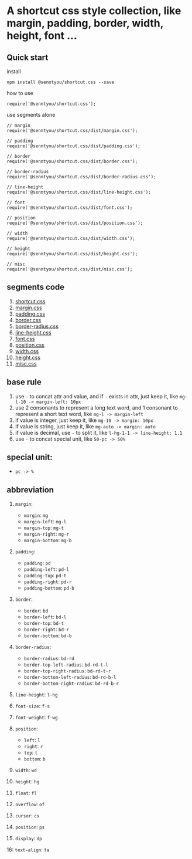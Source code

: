 # A shortcut css style collection, like margin, padding, border, width, height, font ...

## Quick start

install

```
npm install @senntyou/shortcut.css --save
```

how to use

```
require('@senntyou/shortcut.css');
```

use segments alone

```
// margin
require('@senntyou/shortcut.css/dist/margin.css');

// padding
require('@senntyou/shortcut.css/dist/padding.css');

// border
require('@senntyou/shortcut.css/dist/border.css');

// border-radius
require('@senntyou/shortcut.css/dist/border-radius.css');

// line-height
require('@senntyou/shortcut.css/dist/line-height.css');

// font
require('@senntyou/shortcut.css/dist/font.css');

// position
require('@senntyou/shortcut.css/dist/position.css');

// width
require('@senntyou/shortcut.css/dist/width.css');

// height
require('@senntyou/shortcut.css/dist/height.css');

// misc
require('@senntyou/shortcut.css/dist/misc.css');
```

## segments code

1. [shortcut.css](./dist/shortcut.css)
2. [margin.css](./dist/margin.css)
3. [padding.css](./dist/padding.css)
4. [border.css](./dist/border.css)
5. [border-radius.css](./dist/border-radius.css)
6. [line-height.css](./dist/line-height.css)
7. [font.css](./dist/font.css)
8. [position.css](./dist/position.css)
9. [width.css](./dist/width.css)
10. [height.css](./dist/height.css)
11. [misc.css](./dist/misc.css)

## base rule

1. use `-` to concat attr and value, and if `-` exists in attr, just keep it, like `mg-l-10 -> margin-left: 10px`
2. use 2 consonants to represent a long text word, and 1 consonant to represent a short text word, like `mg-l -> margin-left`
3. if value is integer, just keep it, like `mg-10 -> margin: 10px`
4. if value is string, just keep it, like `mg-auto -> margin: auto`
5. if value is decimal, use `-` to split it, like `l-hg-1-1 -> line-height: 1.1`
6. use `-` to concat special unit, like `50-pc -> 50%`

## special unit:

* `pc -> %`

## abbreviation

1. `margin`:
    - `margin`: `mg`
    - `margin-left`: `mg-l`
    - `margin-top`: `mg-t`
    - `margin-right`: `mg-r`
    - `margin-bottom`: `mg-b`

2. `padding`:
    - `padding`: `pd`
    - `padding-left`: `pd-l`
    - `padding-top`: `pd-t`
    - `padding-right`: `pd-r`
    - `padding-bottom`: `pd-b`

3. `border`:
    - `border`: `bd`
    - `border-left`: `bd-l`
    - `border-top`: `bd-t`
    - `border-right`: `bd-r`
    - `border-bottom`: `bd-b`

4. `border-radius`:
    - `border-radius`: `bd-rd`
    - `border-top-left-radius`: `bd-rd-t-l`
    - `border-top-right-radius`: `bd-rd-t-r`
    - `border-bottom-left-radius`: `bd-rd-b-l`
    - `border-bottom-right-radius`: `bd-rd-b-r`

5. `line-height`: `l-hg`

6. `font-size`: `f-s`

7. `font-weight`: `f-wg`

8. `position`:
    - `left`: `l`
    - `right`: `r`
    - `top`: `t`
    - `bottom`: `b`

9. `width`: `wd`

10. `height`: `hg`

11. `float`: `fl`

12. `overflow`: `of`

13. `cursor`: `cs`

14. `position`: `ps`

15. `display`: `dp`

16: `text-align`: `ta`
